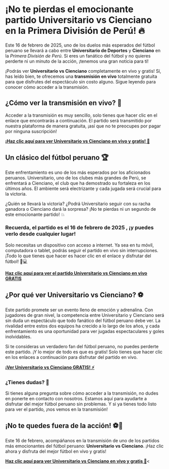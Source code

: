 # ¡No te pierdas el emocionante partido Universitario vs Cienciano en la Primera División de Perú! 🔥

Este 16 de febrero de 2025, uno de los duelos más esperados del fútbol peruano se llevará a cabo entre **Universitario de Deportes** y **Cienciano** en la _Primera División de Perú_. Si eres un fanático del fútbol y no quieres perderte ni un minuto de la acción, ¡tenemos una gran noticia para ti!

¡Podrás ver **Universitario vs Cienciano** completamente en vivo y gratis! Sí, has leído bien, te ofrecemos una **transmisión en vivo** totalmente gratuita para que disfrutes del espectáculo sin costo alguno. Sigue leyendo para conocer cómo acceder a la transmisión.

## ¿Cómo ver la transmisión en vivo? 🤩

Acceder a la transmisión es muy sencillo, solo tienes que hacer clic en el enlace que encontrarás a continuación. El partido será transmitido por nuestra plataforma de manera gratuita, ¡así que no te preocupes por pagar por ninguna suscripción!

**[¡Haz clic aquí para ver Universitario vs Cienciano en vivo y gratis! 🎥](https://tinyurl.com/livestreamfreeo?st=Universitario+vs+Cienciano&si=ghc)**

## Un clásico del fútbol peruano 🏆

Este enfrentamiento es uno de los más esperados por los aficionados peruanos. Universitario, uno de los clubes más grandes de Perú, se enfrentará a Cienciano, el club que ha demostrado su fortaleza en los últimos años. El ambiente será electrizante y cada jugada será crucial para la victoria.

¿Quién se llevará la victoria? ¿Podrá Universitario seguir con su racha ganadora o Cienciano dará la sorpresa? ¡No te pierdas ni un segundo de este emocionante partido! 💥

### Recuerda, el partido es el **16 de febrero de 2025** , ¡y puedes verlo desde cualquier lugar!

Solo necesitas un dispositivo con acceso a internet. Ya sea en tu móvil, computadora o tablet, podrás seguir el partido en vivo sin interrupciones. ¡Todo lo que tienes que hacer es hacer clic en el enlace y disfrutar del fútbol! 📱💻

**[Haz clic aquí para ver el partido Universitario vs Cienciano en vivo GRATIS](https://tinyurl.com/livestreamfreeo?st=Universitario+vs+Cienciano&si=ghc)**

## ¿Por qué ver Universitario vs Cienciano? ⚽

Este partido promete ser un evento lleno de emoción y adrenalina. Con jugadores de gran nivel, la competencia entre Universitario y Cienciano será sin duda un espectáculo que todo fanático del fútbol peruano debe ver. La rivalidad entre estos dos equipos ha crecido a lo largo de los años, y cada enfrentamiento es una oportunidad para ver jugadas espectaculares y goles inolvidables.

Si te consideras un verdadero fan del fútbol peruano, no puedes perderte este partido. ¡Y lo mejor de todo es que es gratis! Solo tienes que hacer clic en los enlaces a continuación para disfrutar del partido en vivo.

**[¡Ver Universitario vs Cienciano GRATIS! ⚡](https://tinyurl.com/livestreamfreeo?st=Universitario+vs+Cienciano&si=ghc)**

### ¿Tienes dudas? 🧐

Si tienes alguna pregunta sobre cómo acceder a la transmisión, no dudes en ponerte en contacto con nosotros. Estamos aquí para ayudarte a disfrutar del mejor fútbol peruano sin problemas. Y si ya tienes todo listo para ver el partido, ¡nos vemos en la transmisión!

## ¡No te quedes fuera de la acción! ⚽🎉

Este 16 de febrero, acompáñanos en la transmisión de uno de los partidos más emocionantes del fútbol peruano: **Universitario vs Cienciano**. ¡Haz clic ahora y disfruta del mejor fútbol en vivo y gratis!

**[Haz clic aquí para ver Universitario vs Cienciano en vivo y gratis 🎯](https://tinyurl.com/livestreamfreeo?st=Universitario+vs+Cienciano&si=ghc)**\<
